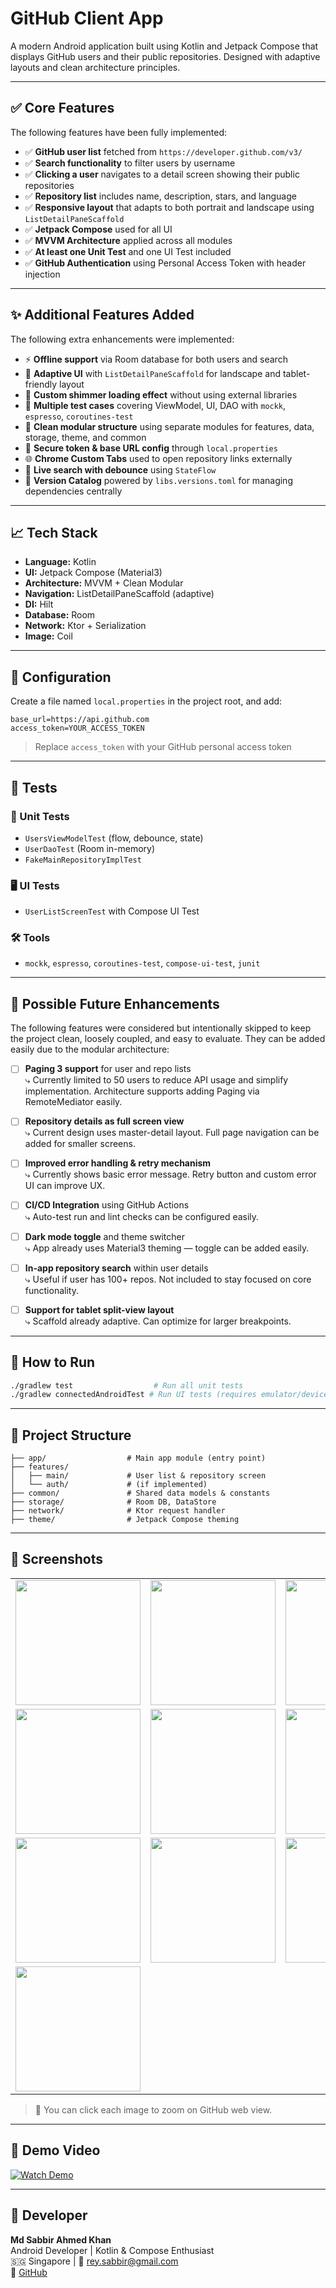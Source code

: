 # GitHub Client App

A modern Android application built using Kotlin and Jetpack Compose that displays GitHub users and their public repositories. Designed with adaptive layouts and clean architecture principles.

---

## ✅ Core Features

The following features have been fully implemented:

- ✅ **GitHub user list** fetched from `https://developer.github.com/v3/`
- ✅ **Search functionality** to filter users by username
- ✅ **Clicking a user** navigates to a detail screen showing their public repositories
- ✅ **Repository list** includes name, description, stars, and language
- ✅ **Responsive layout** that adapts to both portrait and landscape using `ListDetailPaneScaffold`
- ✅ **Jetpack Compose** used for all UI
- ✅ **MVVM Architecture** applied across all modules
- ✅ **At least one Unit Test** and one UI Test included
- ✅ **GitHub Authentication** using Personal Access Token with header injection

---

## ✨ Additional Features Added

The following extra enhancements were implemented:

- ⚡ **Offline support** via Room database for both users and search
- 📱 **Adaptive UI** with `ListDetailPaneScaffold` for landscape and tablet-friendly layout
- 🔁 **Custom shimmer loading effect** without using external libraries
- 🧪 **Multiple test cases** covering ViewModel, UI, DAO with `mockk`, `espresso`, `coroutines-test`
- 🧩 **Clean modular structure** using separate modules for features, data, storage, theme, and common
- 🔐 **Secure token & base URL config** through `local.properties`
- 🌐 **Chrome Custom Tabs** used to open repository links externally
- 🔄 **Live search with debounce** using `StateFlow`
- 🧱 **Version Catalog** powered by `libs.versions.toml` for managing dependencies centrally

---

## 📈 Tech Stack

- **Language:** Kotlin
- **UI:** Jetpack Compose (Material3)
- **Architecture:** MVVM + Clean Modular
- **Navigation:** ListDetailPaneScaffold (adaptive)
- **DI:** Hilt
- **Database:** Room
- **Network:** Ktor + Serialization
- **Image:** Coil

---

## 🔧 Configuration

Create a file named `local.properties` in the project root, and add:

```properties
base_url=https://api.github.com
access_token=YOUR_ACCESS_TOKEN
```

> Replace `access_token` with your GitHub personal access token

---

## 🧪 Tests

### 🧬 Unit Tests
- `UsersViewModelTest` (flow, debounce, state)
- `UserDaoTest` (Room in-memory)
- `FakeMainRepositoryImplTest`

### 🖥️ UI Tests
- `UserListScreenTest` with Compose UI Test

### 🛠 Tools
- `mockk`, `espresso`, `coroutines-test`, `compose-ui-test`, `junit`

---

## 🔮 Possible Future Enhancements

The following features were considered but intentionally skipped to keep the project clean, loosely coupled, and easy to evaluate. They can be added easily due to the modular architecture:

- [ ] **Paging 3 support** for user and repo lists  
      ⤷ Currently limited to 50 users to reduce API usage and simplify implementation. Architecture supports adding Paging via RemoteMediator easily.

- [ ] **Repository details as full screen view**  
      ⤷ Current design uses master-detail layout. Full page navigation can be added for smaller screens.

- [ ] **Improved error handling & retry mechanism**  
      ⤷ Currently shows basic error message. Retry button and custom error UI can improve UX.

- [ ] **CI/CD Integration** using GitHub Actions  
      ⤷ Auto-test run and lint checks can be configured easily.

- [ ] **Dark mode toggle** and theme switcher  
      ⤷ App already uses Material3 theming — toggle can be added easily.

- [ ] **In-app repository search** within user details  
      ⤷ Useful if user has 100+ repos. Not included to stay focused on core functionality.

- [ ] **Support for tablet split-view layout**  
      ⤷ Scaffold already adaptive. Can optimize for larger breakpoints.

---

## 🏃 How to Run

```bash
./gradlew test                  # Run all unit tests
./gradlew connectedAndroidTest # Run UI tests (requires emulator/device)
```

---

## 📁 Project Structure

```
├── app/                  # Main app module (entry point)
├── features/
│   ├── main/             # User list & repository screen
│   └── auth/             # (if implemented)
├── common/               # Shared data models & constants
├── storage/              # Room DB, DataStore
├── network/              # Ktor request handler
├── theme/                # Jetpack Compose theming
```

---

## 📸 Screenshots

<div align="center">

<table>
  <tr>
    <td><img src="screenshots/user_list_screen.png" width="200"/></td>
    <td><img src="screenshots/user_search.png" width="200"/></td>
    <td><img src="screenshots/user_list_loading_shimmer.png" width="200"/></td>
  </tr>
  <tr>
    <td><img src="screenshots/repository_details.png" width="200"/></td>
    <td><img src="screenshots/repository_shimmer.png" width="200"/></td>
    <td><img src="screenshots/no_repo_placeholder.png" width="200"/></td>
  </tr>
  <tr>
    <td><img src="screenshots/landscape_mode1.png" width="200"/></td>
    <td><img src="screenshots/landscape_mode2.png" width="200"/></td>
    <td><img src="screenshots/error_placeholder.png" width="200"/></td>
  </tr>
  <tr>
    <td><img src="screenshots/repo_web.png" width="200"/></td>
  </tr>
</table>

</div>

> 📌 You can click each image to zoom on GitHub web view.

---

## 🎥 Demo Video

[![Watch Demo](https://img.youtube.com/vi/pzxTVq5kKnE/0.jpg)](https://www.youtube.com/watch?v=pzxTVq5kKnE)

---

## 👤 Developer

**Md Sabbir Ahmed Khan**  
Android Developer | Kotlin & Compose Enthusiast  
🇸🇬 Singapore | 📧 rey.sabbir@gmail.com  
🔗 [GitHub](https://github.com/androidrey)
